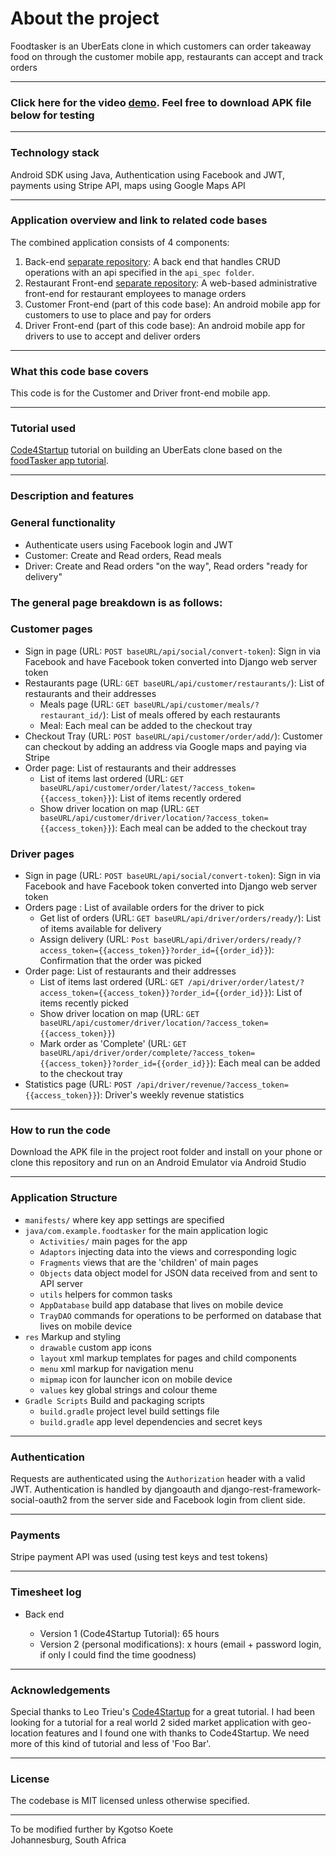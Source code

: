 # About the project

Foodtasker is an UberEats clone in which customers can order takeaway food on through the customer mobile app, restaurants can accept and track orders

---

### Click here for the video [demo](http://80hr-prototype.com/). Feel free to download APK file below for testing

---

### Technology stack

Android SDK using Java, Authentication using Facebook and JWT, payments using Stripe API, maps using Google Maps API

---

### Application overview and link to related code bases

The combined application consists of 4 components:

1. Back-end [separate repository](https://github.com/Kgotso-Koete/foodTasker-Restaurant-web-app): A back end that handles CRUD operations with an api specified in the `api_spec folder`.
2. Restaurant Front-end [separate repository](https://github.com/Kgotso-Koete/foodTasker-Restaurant-web-app): A web-based administrative front-end for restaurant employees to manage orders
3. Customer Front-end (part of this code base): An android mobile app for customers to use to place and pay for orders
4. Driver Front-end (part of this code base): An android mobile app for drivers to use to accept and deliver orders

---

### What this code base covers

This code is for the Customer and Driver front-end mobile app.

---

### Tutorial used

[Code4Startup](https://code4startup.com/) tutorial on building an UberEats clone based on the [foodTasker app tutorial](https://coderealprojects.com/projects/create-ubereats-mobile-side-with-android).

---

### Description and features

### General functionality

- Authenticate users using Facebook login and JWT
- Customer: Create and Read orders, Read meals
- Driver: Create and Read orders "on the way", Read orders "ready for delivery"

### The general page breakdown is as follows:

### Customer pages

- Sign in page (URL: `POST baseURL/api/social/convert-token`): Sign in via Facebook and have Facebook token converted into Django web server token
- Restaurants page (URL: `GET baseURL/api/customer/restaurants/`): List of restaurants and their addresses
    - Meals page (URL: `GET baseURL/api/customer/meals/?restaurant_id/`): List of meals offered by each restaurants
    - Meal: Each meal can be added to the checkout tray
- Checkout Tray (URL: `POST baseURL/api/customer/order/add/`): Customer can checkout by adding an address via Google maps and paying via Stripe
- Order page: List of restaurants and their addresses
    - List of items last ordered (URL: `GET baseURL/api/customer/order/latest/?access_token={{access_token}}`): List of items recently ordered
    - Show driver location on map (URL: `GET baseURL/api/customer/driver/location/?access_token={{access_token}}`): Each meal can be added to the checkout tray


### Driver pages

- Sign in page (URL: `POST baseURL/api/social/convert-token`): Sign in via Facebook and have Facebook token converted into Django web server token
- Orders page : List of available orders for the driver to pick
    - Get list of orders (URL: `GET baseURL/api/driver/orders/ready/`): List of items available for delivery
    - Assign delivery (URL: `Post baseURL/api/driver/orders/ready/?access_token={{access_token}}?order_id={{order_id}}`): Confirmation that the order was picked
- Order page: List of restaurants and their addresses
    - List of items last ordered (URL: `GET /api/driver/order/latest/?access_token={{access_token}}?order_id={{order_id}}`): List of items recently picked
    - Show driver location on map (URL: `GET baseURL/api/customer/driver/location/?access_token={{access_token}}`)
    - Mark order as 'Complete' (URL: `GET baseURL/api/driver/order/complete/?access_token={{access_token}}?order_id={{order_id}}`): Each meal can be added to the checkout tray
- Statistics page (URL: `POST /api/driver/revenue/?access_token={{access_token}}`): Driver's weekly revenue statistics

---

### How to run the code

Download the APK file in the project root folder and install on your phone or clone this repository and run on an Android Emulator via Android Studio

---

### Application Structure

- `manifests/` where key app settings are specified
- `java/com.example.foodtasker` for the main application logic
  - `Activities/` main pages for the app
  - `Adaptors` injecting data into the views and corresponding logic
  - `Fragments` views that are the 'children' of main pages
  - `Objects` data object model for JSON data received from and sent to API server
  - `utils` helpers for common tasks
  - `AppDatabase` build app database that lives on mobile device
  - `TrayDAO` commands for operations to be performed on database that lives on mobile device
- `res` Markup and styling
    - `drawable` custom app icons
    - `layout` xml markup templates for pages and child components
    - `menu` xml markup for navigation menu
    - `mipmap` icon for launcher icon on mobile device
    - `values` key global strings and colour theme
- `Gradle Scripts` Build and packaging scripts
    - `build.gradle` project level build settings file
    - `build.gradle` app level dependencies and secret keys

---

### Authentication

Requests are authenticated using the `Authorization` header with a valid JWT. Authentication is handled by djangoauth and django-rest-framework-social-oauth2 from the server side and Facebook login from client side.

---

### Payments

Stripe payment API was used (using test keys and test tokens)

---

### Timesheet log

- Back end

  - Version 1 (Code4Startup Tutorial): 65 hours
  - Version 2 (personal modifications): x hours (email + password login, if only I could find the time goodness)

---

### Acknowledgements

Special thanks to Leo Trieu's [Code4Startup](https://code4startup.com/projects) for a great tutorial. I had been looking for a tutorial for a real world 2 sided market application with geo-location features and I found one with thanks to Code4Startup. We need more of this kind of tutorial and less of 'Foo Bar'.

---

### License

The codebase is MIT licensed unless otherwise specified.

---

To be modified further by Kgotso Koete
<br/>
Johannesburg, South Africa

